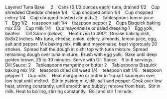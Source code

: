 Layered Tuna Bake
 
 
2    Cans (6 1/2 ounces each) tuna, drained
1/2    Cup shredded Cheddar cheese
1/4    Cup chopped onion
1/4    Cup chopped celery
1/4    Cup chopped toasted almonds
2    Tablespoons lemon juice
1    Egg
1/2    teaspoon salt
1/4    teaspoon pepper
2    Cups Bisquick baking mix
2/3    Cup milk
1/4    Cup mayonnaise or salad dressing
1    Egg yolk, beaten
    Dill Sauce (below)
 
 
Heat oven to 400°.  Grease baking dish, 8x8x2 inches. Mix tuna, cheese, onion, celery, almonds, lemon juice, egg, salt and pepper. 
Mix baking mix, milk and mayonnaise; beat vigorously 20 strokes.  Spread half the dough in dish; top with tuna mixture. 
Spread remaining dough over tuna mixture.  Brush with egg yolk.  Bake until deep golden brown, 25 to 30 minutes. 
Serve with Dill Sauce.
 
6 to 8 servings. 
 
 
Dill Sauce: 
2    Tablespoons margarine or butter
2    Tablespoons Bisquick baking mix
1/2    teaspoon dried dill weed
1/4    teaspoon salt
1/8    teaspoon pepper
1    Cup milk
 
 
Heat margarine or butter in 1-quart saucepan over low heat until melted.  Stir in baking mix, dill, salt and pepper. 
Cook over low heat, stirring constantly, until smooth and bubbly; remove from heat.  Stir in milk. 
Heat to boiling, stirring constantly.  Boil and stir 1 minute.
